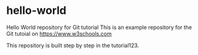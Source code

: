 # hello-world
Hello World repository for Git tutorial
This is an example repository for the Git tutoial on https://www.w3schools.com

This repository is built step by step in the tutorial123.
